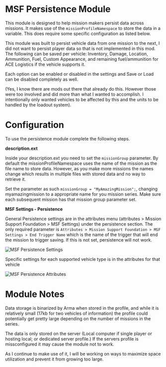 # MSF Persistence Module

This module is designed to help mission makers persist data across missions.  It makes use of the `missionProfileNamespace` to store the data in a variable.  This does require some specific configuration as listed below.

This module was built to persist vehicle data from one mission to the next, I did not want to persist player data so that is not implemented in this mod. The following can be saved per vehicle: Inventory, Damage, Location, Ammunition, Fuel, Custom Appearance, and remaining fuel/ammunition for ACE Logistics if the vehicle supports it.

Each option can be enabled or disabled in the settings and Save or Load can be disabled completely as well.

(Yes, I know there are mods out there that already do this.  However those were too involved and did more than what I wanted to accomplish.  I intentionally only wanted vehicles to be affected by this and the units to be handled by the loadout system).

# Configuration

To use the persistence module complete the following steps.  

**description.ext**

Inside your description.ext you need to set the `missionGroup` parameter.  By default the missionProfileNamespace uses the name of the mission as the file name to store data.  However, as you make more missions the names change which results in multiple files with stored data and no way to retrieve it.

Set the parameter as such `missionGroup = "MyAmazingMission";`, changing myamazingmission to a appropriate name for you mission series.  Make sure each subsequent mission has that mission group parameter set.

**MSF Settings - Persistence**

General Persistence settings are in the attributes menu (attributes > Mission Support Foundation > MSF Settings) under the persistence section.  The only required parameter is `Attributes > Mission Support Foundation > MSF Settings > End Trigger Name` which is the name of the trigger that will end the mission to trigger saving.  If this is not set, persistence will not work.

![MSF Persistence Settings](https://raw.githubusercontent.com/zeiktuvai/TFY_Arma3/Dev/img/msf_persist.png)

Specific settings for each supported vehicle type is in the attributes for that vehicle

![MSF Persistence Attributes](https://raw.githubusercontent.com/zeiktuvai/TFY_Arma3/Dev/img/msf_persist_attr.png)

# Module Notes

Data storage is binarized by Arma when stored in the profile, and while it is relatively small (17kb for two vehicles of information) the profile could potentially get pretty large depending on the number of missions in the series.  

The data is only stored on the server (Local computer if single player or hosting local; or dedicated server profile.)  If the servers profile is missconfigured it may cause the module not to work.

As I continue to make use of it, I will be working on ways to maximize space utilization and prevent it from growing too large.